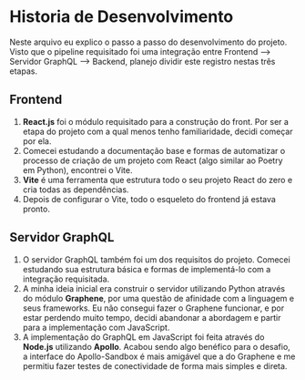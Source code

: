 # Historia de Desenvolvimento

Neste arquivo eu explico o passo a passo do desenvolvimento do projeto. Visto que o pipeline requisitado foi uma integração entre Frontend --> Servidor GraphQL --> Backend, planejo dividir este registro nestas três etapas.

## Frontend

1. **React.js** foi o módulo requisitado para a construção do front. Por ser a etapa do projeto com a qual menos tenho familiaridade, decidi começar por ela.
2. Comecei estudando a documentação base e formas de automatizar o processo de criação de um projeto com React (algo similar ao Poetry em Python), encontrei o Vite.
3. **Vite** é uma ferramenta que estrutura todo o seu projeto React do zero e cria todas as dependências.
4. Depois de configurar o Vite, todo o esqueleto do frontend já estava pronto.

## Servidor GraphQL

1. O servidor GraphQL também foi um dos requisitos do projeto. Comecei estudando sua estrutura básica e formas de implementá-lo com a integração requisitada.
2. A minha ideia inicial era construir o servidor utilizando Python através do módulo **Graphene**, por uma questão de afinidade com a linguagem e seus frameworks. Eu não consegui fazer o Graphene funcionar, e por estar perdendo muito tempo, decidi abandonar a abordagem e partir para a implementação com JavaScript.
3. A implementação do GraphQL em JavaScript foi feita através do **Node.js** utilizando **Apollo**. Acabou sendo algo benéfico para o desafio, a interface do Apollo-Sandbox é mais amigável que a do Graphene e me permitiu fazer testes de conectividade de forma mais simples e direta.